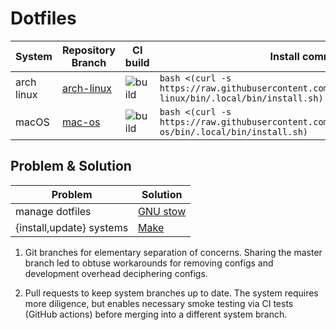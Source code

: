 # Dotfiles

| System     | Repository Branch | CI build                   | Install command                                                                                            |
|------------|-------------------|----------------------------|------------------------------------------------------------------------------------------------------------|
| arch linux | [arch-linux]      | ![build][arch-linux build] | `bash <(curl -s https://raw.githubusercontent.com/vladdoster/dotfiles/arch-linux/bin/.local/bin/install.sh)`     |
| macOS      | [mac-os]          | ![build][mac-os build]     | `bash <(curl -s https://raw.githubusercontent.com/vladdoster/dotfiles/mac-os/bin/.local/bin/install.sh)` |

## Problem & Solution

| Problem                  | Solution         |
|--------------------------|------------------|
| manage dotfiles          | [GNU stow]       |
| {install,update} systems | [Make](Makefile) |

1. Git branches for elementary separation of concerns. Sharing the master branch
   led to obtuse workarounds for removing configs and development overhead
   deciphering configs.

1. Pull requests to keep system branches up to date. The system requires more
   diligence, but enables necessary smoke testing via CI tests (GitHub actions)
   before merging into a different system branch.

[arch-linux]: https://github.com/vladdoster/dotfiles/tree/arch-linux
[arch-linux build]: https://github.com/vladdoster/dotfiles/workflows/Arch%20Linux/badge.svg
[mac-os]: https://github.com/vladdoster/dotfiles/tree/mac-os 
[mac-os build]: https://github.com/vladdoster/dotfiles/workflows/MacOS/badge.svg
[GNU stow]: https://www.gnu.org/software/stow/
